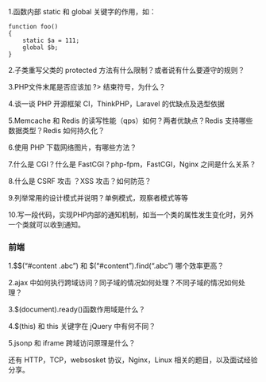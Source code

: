1.函数内部 static 和 global 关键字的作用，如：

```
function foo()
{
    static $a = 111;
    global $b;
}
```

2.子类重写父类的 protected 方法有什么限制？或者说有什么要遵守的规则？

3.PHP文件末尾是否应该加 ?> 结束符号，为什么？

4.谈一谈 PHP 开源框架 CI，ThinkPHP，Laravel 的优缺点及选型依据

5.Memcache 和 Redis 的读写性能（qps）如何？两者优缺点？Redis 支持哪些数据类型？Redis 如何持久化？

6.使用 PHP 下载网络图片，有哪些方法？

7.什么是 CGI？什么是 FastCGI？php-fpm，FastCGI，Nginx 之间是什么关系？

8.什么是 CSRF 攻击 ？XSS 攻击？如何防范？

9.列举常用的设计模式并说明？单例模式，观察者模式等等

10.写一段代码，实现PHP内部的通知机制，如当一个类的属性发生变化时，另外一个类就可以收到通知。



### 前端

1.$$(“#content .abc”) 和 $(“#content”).find(“.abc”) 哪个效率更高？

2.ajax 中如何执行跨域访问？同子域的情况如何处理？不同子域的情况如何处理？

3.$(document).ready()函数作用域是什么？

4.$(this) 和 this 关键字在 jQuery 中有何不同？

5.jsonp 和 iframe 跨域访问原理是什么？

还有 HTTP，TCP，websosket 协议，Nginx，Linux 相关的题目，以及面试经验分享。